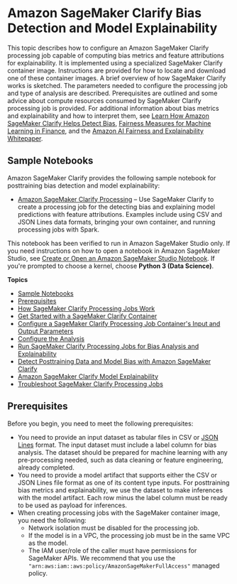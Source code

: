 # Amazon SageMaker Clarify Bias Detection and Model Explainability<a name="clarify-configure-processing-jobs"></a>

This topic describes how to configure an Amazon SageMaker Clarify processing job capable of computing bias metrics and feature attributions for explainability\. It is implemented using a specialized SageMaker Clarify container image\. Instructions are provided for how to locate and download one of these container images\. A brief overview of how SageMaker Clarify works is sketched\. The parameters needed to configure the processing job and type of analysis are described\. Prerequisites are outlined and some advice about compute resources consumed by SageMaker Clarify processing job is provided\. For additional information about bias metrics and explainability and how to interpret them, see [Learn How Amazon SageMaker Clarify Helps Detect Bias](http://aws.amazon.com/blogs/machine-learning/learn-how-amazon-sagemaker-clarify-helps-detect-bias), [Fairness Measures for Machine Learning in Finance](https://pages.awscloud.com/rs/112-TZM-766/images/Fairness.Measures.for.Machine.Learning.in.Finance.pdf), and the [Amazon AI Fairness and Explainability Whitepaper](https://pages.awscloud.com/rs/112-TZM-766/images/Amazon.AI.Fairness.and.Explainability.Whitepaper.pdf)\.

## Sample Notebooks<a name="clarify-post-training-bias-model-explainability-sample-notebooks"></a>

Amazon SageMaker Clarify provides the following sample notebook for posttraining bias detection and model explainability:
+ [Amazon SageMaker Clarify Processing](https://sagemaker-examples.readthedocs.io/en/latest/sagemaker-clarify/index.html#sagemaker-clarify-processing) – Use SageMaker Clarify to create a processing job for the detecting bias and explaining model predictions with feature attributions\. Examples include using CSV and JSON Lines data formats, bringing your own container, and running processing jobs with Spark\.

This notebook has been verified to run in Amazon SageMaker Studio only\. If you need instructions on how to open a notebook in Amazon SageMaker Studio, see [Create or Open an Amazon SageMaker Studio Notebook](notebooks-create-open.md)\. If you're prompted to choose a kernel, choose **Python 3 \(Data Science\)**\.

**Topics**
+ [Sample Notebooks](#clarify-post-training-bias-model-explainability-sample-notebooks)
+ [Prerequisites](#clarify-processing-job-configure-prerequisites)
+ [How SageMaker Clarify Processing Jobs Work](clarify-processing-job-configure-how-it-works.md)
+ [Get Started with a SageMaker Clarify Container](clarify-processing-job-configure-container.md)
+ [Configure a SageMaker Clarify Processing Job Container's Input and Output Parameters](clarify-processing-job-configure-parameters.md)
+ [Configure the Analysis](clarify-processing-job-configure-analysis.md)
+ [Run SageMaker Clarify Processing Jobs for Bias Analysis and Explainability](clarify-processing-job-run.md)
+ [Detect Posttraining Data and Model Bias with Amazon SageMaker Clarify](clarify-detect-post-training-bias.md)
+ [Amazon SageMaker Clarify Model Explainability](clarify-model-explainability.md)
+ [Troubleshoot SageMaker Clarify Processing Jobs](clarify-processing-job-run-troubleshooting.md)

## Prerequisites<a name="clarify-processing-job-configure-prerequisites"></a>

Before you begin, you need to meet the following prerequisites: 
+ You need to provide an input dataset as tabular files in CSV or [JSON Lines](https://jsonlines.org/) format\. The input dataset must include a label column for bias analysis\. The dataset should be prepared for machine learning with any pre\-processing needed, such as data cleaning or feature engineering, already completed\.
+ You need to provide a model artifact that supports either the CSV or JSON Lines file format as one of its content type inputs\. For posttraining bias metrics and explainability, we use the dataset to make inferences with the model artifact\. Each row minus the label column must be ready to be used as payload for inferences\.
+ When creating processing jobs with the SageMaker container image, you need the following:
  + Network isolation must be disabled for the processing job\.
  + If the model is in a VPC, the processing job must be in the same VPC as the model\.
  + The IAM user/role of the caller must have permissions for SageMaker APIs\. We recommend that you use the `"arn:aws:iam::aws:policy/AmazonSageMakerFullAccess"` managed policy\.